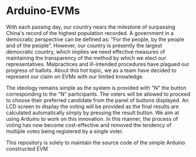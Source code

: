 # Arduino-EVMs

With each passing day, our country nears the milestone of surpassing China's record of the highest population recorded. A government in a democratic perspective can be defined as: "For the people, by the people and of the people". However, our country is presently the largest democratic country, which implies we need effective measures of maintaining the transparency of the method by which we elect our representatives. Malpractices and ill-intended procedures have plagued our progress of ballots. About this hot topic, we as a team have decided to represent our claim on EVMs with our limited knowledge. 

The ideology remains simple as the system is provided with "N" the button corresponding to the "N" participants. The voters will be allowed to proceed to choose their preferred candidate from the panel of buttons displayed. An LCD screen to display the voting will be provided as the final results are calculated automatically simply by pressing the result button. We  aim at using Arduino to work on this innovation. In this manner, the process of voting has now become cost-effective and removed the tendency of multiple votes being registered by a single voter.

This repository is solely to maintain the source code of the simple Arduino constructed EVM
